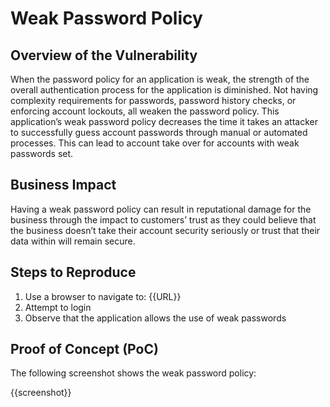 # Weak Password Policy

## Overview of the Vulnerability

When the password policy for an application is weak, the strength of the overall authentication process for the application is diminished. Not having complexity requirements for passwords, password history checks, or enforcing account lockouts, all weaken the password policy. This application’s weak password policy decreases the time it takes an attacker to successfully guess account passwords through manual or automated processes. This can lead to account take over for accounts with weak passwords set.

## Business Impact

Having a weak password policy can result in reputational damage for the business through the impact to customers’ trust as they could believe that the business doesn’t take their account security seriously or trust that their data within will remain secure.

## Steps to Reproduce

1. Use a browser to navigate to: {{URL}}
1. Attempt to login
1. Observe that the application allows the use of weak passwords

## Proof of Concept (PoC)

The following screenshot shows the weak password policy:

{{screenshot}}

